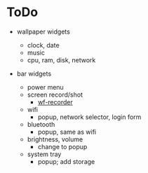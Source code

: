 
# ToDo

- wallpaper widgets
  - clock, date
  - music 
  - cpu, ram, disk, network

- bar widgets
  - power menu
  - screen record/shot
    - [wf-recorder](https://github.com/ammen99/wf-recorder)
  - wifi
    - popup, network selector, login form
  - bluetooth
    - popup, same as wifi
  - brightness, volume
    - change to popup
  - system tray
    - popup; add storage
